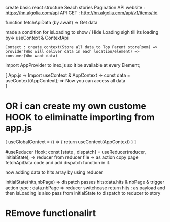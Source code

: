 create basic react structure Seach stories Pagination 
API website : https://hn.algolia.com/api
API GET : http://hn.algolia.com/api/v1/items/:id

function fetchApiData (by await) => Get data

made a condition for isLoading to show / Hide Loading sigh till its loading by=> useContext & ContextApi


    Context : create context(Store all data to Top Parent storeRoom) => provider(Who will deliver data in each location/element) => consumer(Who want data)

import AppProvider to inex.js so it be available at every Element;

[
App.js => Import useContext & AppContext =>   const data = useContext(AppContext); => Now you can access all data  
]
# OR i can create my own custome HOOK to eliminatte importing from app.js
[
    useGlobalContext = () => {
        return useContext(AppContext)
    }
]

#useReducer Hook;
    const [state , dispatch] = useReducer(reducer, initialState); => reducer from reducer file => as action
    copy page fetchApiData code and add dispatch function in it.

now adding data to hits array by using reducer 

initialState(hits,nbPage) => dispatch passes hits:data.hits & nbPage & trigger action type : data.nbPage => reducer switchcase return hits : as payload
and then 
        <!-- <AppContext.Provider value={{...state}}>{children}</AppContext.Provider> -->
isLoading is also pass from initialState to dispatch to reducer to story

# REmove functionalirt
